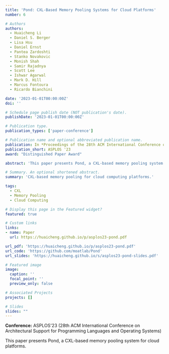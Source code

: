 ```yaml
---
title: 'Pond: CXL-Based Memory Pooling Systems for Cloud Platforms'
number: 6

# Authors
authors:
  - Huaicheng Li
  - Daniel S. Berger
  - Lisa Hsu
  - Daniel Ernst
  - Pantea Zardoshti
  - Stanko Novakovic
  - Monish Shah
  - Samir Rajadnya
  - Scott Lee
  - Ishwar Agarwal
  - Mark D. Hill
  - Marcus Fontoura
  - Ricardo Bianchini

date: '2023-01-01T00:00:00Z'
doi: ''

# Schedule page publish date (NOT publication's date).
publishDate: '2023-01-01T00:00:00Z'

# Publication type.
publication_types: ['paper-conference']

# Publication name and optional abbreviated publication name.
publication: In *Proceedings of the 28th ACM International Conference on Architectural Support for Programming Languages and Operating Systems (ASPLOS)*
publication_short: ASPLOS '23
award: "Distinguished Paper Award"

abstract: 'This paper presents Pond, a CXL-based memory pooling system for cloud platforms.'

# Summary. An optional shortened abstract.
summary: 'CXL-based memory pooling for cloud computing platforms.'

tags:
  - CXL
  - Memory Pooling
  - Cloud Computing

# Display this page in the Featured widget?
featured: true

# Custom links
links:
- name: Paper
  url: https://huaicheng.github.io/p/asplos23-pond.pdf

url_pdf: 'https://huaicheng.github.io/p/asplos23-pond.pdf'
url_code: 'https://github.com/moatlab/Pond'
url_slides: 'https://huaicheng.github.io/s/asplos23-pond-slides.pdf'

# Featured image
image:
  caption: ''
  focal_point: ''
  preview_only: false

# Associated Projects
projects: []

# Slides
slides: ""
---
```


**Conference:** ASPLOS'23 (28th ACM International Conference on Architectural Support for Programming Languages and Operating Systems)

This paper presents Pond, a CXL-based memory pooling system for cloud platforms. 